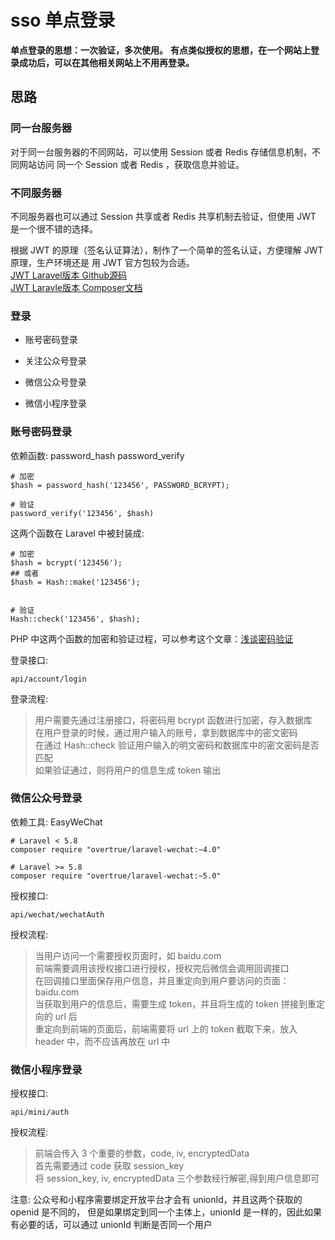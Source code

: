 # sso 单点登录

**单点登录的思想：一次验证，多次使用。**
**有点类似授权的思想，在一个网站上登录成功后，可以在其他相关网站上不用再登录。**

## 思路

### 同一台服务器

对于同一台服务器的不同网站，可以使用 Session 或者 Redis 存储信息机制，不同网站访问
同一个 Session 或者 Redis ，获取信息并验证。

### 不同服务器

不同服务器也可以通过 Session 共享或者 Redis 共享机制去验证，但使用 JWT 是一个很不错的选择。


根据 JWT 的原理（签名认证算法），制作了一个简单的签名认证，方便理解 JWT 原理，生产环境还是
用 JWT 官方包较为合适。   
[JWT Laravel版本 Github源码](https://github.com/tymondesigns/jwt-auth)   
[JWT Laravle版本 Composer文档](https://packagist.org/packages/tymon/jwt-auth)  

### 登录

- 账号密码登录

- 关注公众号登录

- 微信公众号登录

- 微信小程序登录

### 账号密码登录

依赖函数: password_hash  password_verify
```
# 加密
$hash = password_hash('123456', PASSWORD_BCRYPT);

# 验证
password_verify('123456', $hash)
```
这两个函数在 Laravel 中被封装成: 
```
# 加密
$hash = bcrypt('123456');
## 或者
$hash = Hash::make('123456');


# 验证
Hash::check('123456', $hash);
``` 

PHP 中这两个函数的加密和验证过程，可以参考这个文章：[浅谈密码验证](https://github.com/mushanwb/casual_write/issues/19)

登录接口:
```
api/account/login
```
登录流程:
> 用户需要先通过注册接口，将密码用 bcrypt 函数进行加密，存入数据库   
> 在用户登录的时候，通过用户输入的账号，拿到数据库中的密文密码   
> 在通过 Hash::check 验证用户输入的明文密码和数据库中的密文密码是否匹配   
> 如果验证通过，则将用户的信息生成 token 输出

### 微信公众号登录

依赖工具: EasyWeChat
```
# Laravel < 5.8
composer require "overtrue/laravel-wechat:~4.0"

# Laravel >= 5.8
composer require "overtrue/laravel-wechat:~5.0"
```

授权接口:
```
api/wechat/wechatAuth
```
授权流程:
> 当用户访问一个需要授权页面时，如 baidu.com   
> 前端需要调用该授权接口进行授权，授权完后微信会调用回调接口   
> 在回调接口里面保存用户信息，并且重定向到用户要访问的页面：baidu.com   
> 当获取到用户的信息后，需要生成 token，并且将生成的 token 拼接到重定向的 url 后   
> 重定向到前端的页面后，前端需要将 url 上的 token 截取下来，放入 header 中，而不应该再放在 url 中 

### 微信小程序登录

授权接口:
```
api/mini/auth
```

授权流程:

> 前端会传入 3 个重要的参数，code, iv, encryptedData   
> 首先需要通过 code 获取 session_key   
> 将 session_key, iv, encryptedData 三个参数经行解密,得到用户信息即可

注意: 公众号和小程序需要绑定开放平台才会有 unionId，并且这两个获取的 openid 是不同的，
但是如果绑定到同一个主体上，unionId 是一样的，因此如果有必要的话，可以通过 unionId 判断是否同一个用户
